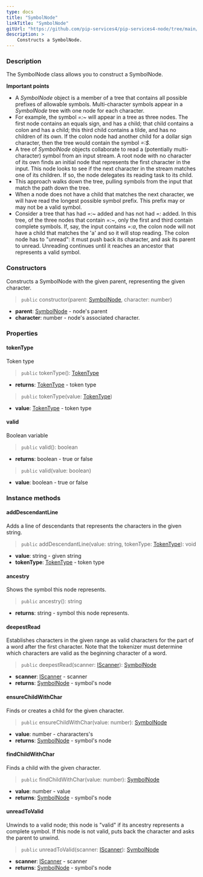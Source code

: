```yaml
---
type: docs
title: "SymbolNode"
linkTitle: "SymbolNode"
gitUrl: "https://github.com/pip-services4/pip-services4-node/tree/main/pip-services4-expressions-node"
description: > 
    Constructs a SymbolNode.
---
```


### Description
The SymbolNode class allows you to construct a SymbolNode.

**Important points**

- A *SymbolNode* object is a member of a tree that contains all possible prefixes of allowable symbols. Multi-character symbols appear in a *SymbolNode* tree with one node for each character.
- For example, the symbol *=:~* will appear in a tree as three nodes. The first node contains an equals sign, and has a child; that child contains a colon and has a child; this third child contains a tilde, and has no children of its own. If the colon node had another child for a dollar sign character, then the tree would contain the symbol *=:$*.
- A tree of *SymbolNode* objects collaborate to read a (potentially multi-character) symbol from an input stream. A root node with no character of its own finds an initial node
that represents the first character in the input. This node looks to see if the next character in the stream matches one of its children. If so, the node delegates its reading task to its child.
- This approach walks down the tree, pulling symbols from the input that match the path down the tree.
- When a node does not have a child that matches the next character, we will have read the longest possible symbol prefix. This prefix may or may not be a valid symbol.
- Consider a tree that has had *=:~* added and has not had *=:* added. In this tree, of the three nodes that contain *=:~*, only the first and third contain
complete symbols. If, say, the input contains *=:a*, the colon node will not have a child that matches the 'a' and so it will stop reading. The colon node has to "unread": it must push back its character, and ask its parent to unread. Unreading continues until it reaches an ancestor that represents a valid symbol.

### Constructors
Constructs a SymbolNode with the given parent, representing the given character.

> `public` constructor(parent: [SymbolNode](), character: number)

- **parent**: [SymbolNode]() - node's parent
- **character**: number - node's associated character.


### Properties

#### tokenType
Token type
> `public` tokenType(): [TokenType](../../token_type)

- **returns**: [TokenType](../../token_type) - token type

> `public` tokenType(value: [TokenType](../../token_type))

- **value**: [TokenType](../../token_type) - token type
#### valid
Boolean variable 

> `public` valid(): boolean

- **returns**: boolean - true or false

> `public` valid(value: boolean)

- **value**: boolean - true or false


### Instance methods


#### addDescendantLine
Adds a line of descendants that represents the characters in the given string.

> `public` addDescendantLine(value: string, tokenType: [TokenType](../../token_type)): void

- **value**: string - given string
- **tokenType**: [TokenType](../../token_type) - token type

#### ancestry
Shows the symbol this node represents.

> `public` ancestry(): string

- **returns**: string - symbol this node represents.

#### deepestRead
Establishes characters in the given range as valid characters for the part of a word after the first character. Note that the tokenizer must determine which characters are valid as the beginning character of a word.

> `public` deepestRead(scanner: [IScanner](../../../io/iscanner)): [SymbolNode]()

- **scanner**: [IScanner](../../../io/iscanner) - scanner
- **returns**: [SymbolNode]() - symbol's node


#### ensureChildWithChar
Finds or creates a child for the given character.

> `public` ensureChildWithChar(value: number): [SymbolNode]()

- **value**: number - chararacters's 
- **returns**: [SymbolNode]() - symbol's node


#### findChildWithChar
Finds a child with the given character.

> `public` findChildWithChar(value: number): [SymbolNode]()

- **value**: number - value
- **returns**: [SymbolNode]() - symbol's node


#### unreadToValid
Unwinds to a valid node; this node is "valid" if its ancestry represents a complete symbol.
If this node is not valid, puts back the character and asks the parent to unwind.

> `public` unreadToValid(scanner: [IScanner](../../../io/iscanner)): [SymbolNode]()

- **scanner**: [IScanner](../../../io/iscanner) - scanner
- **returns**: [SymbolNode]() - symbol's node
